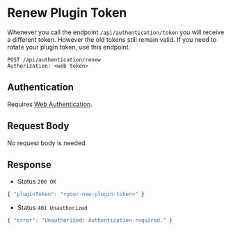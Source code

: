 # Renew Plugin Token

Whenever you call the endpoint `/api/authentication/token` you will receive a different token. However the old tokens still remain valid.
If you need to rotate your plugin token, use this endpoint.

```http
POST /api/authentication/renew
Authorization: <web token>
```

## Authentication

Requires [Web Authentication](../../authentication/web.md).

## Request Body

No request body is needed.

## Response

- Status `200 OK`

```js
{ "pluginToken": "<your-new-plugin-token>" }
```

- Status `401 Unauthorized`

```js
{ "error": "Unauthorized: Authentication required." }
```
